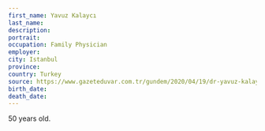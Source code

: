 ```yaml
---
first_name: Yavuz Kalaycı
last_name: 
description: 
portrait: 
occupation: Family Physician
employer: 
city: Istanbul
province: 
country: Turkey
source: https://www.gazeteduvar.com.tr/gundem/2020/04/19/dr-yavuz-kalayci-koronadan-vefat-etti/
birth_date: 
death_date: 
---
```


50 years old.
